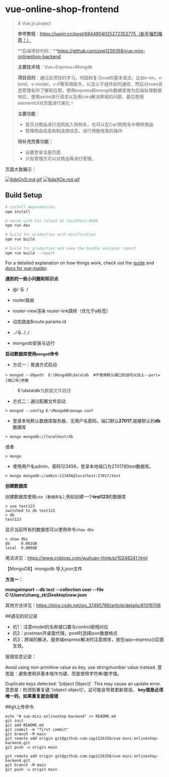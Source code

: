 # vue-online-shop-frontend

> A Vue.js project
>
> **参考教程**：https://juejin.cn/post/6844904025272352775（新手强烈推荐！）
>
> **后端项目代码：**https://github.com/zqp1226358/vue-mini-onlineshop-backend
>
> **主要技术栈**：Vue+Express+Mongdb
>
> **项目目的**：通过此项目的学习，巩固和复习vue的基本语法，比如v-on，v-bind，v-model，v-if等常用指令，以及父子组件如何通信，然后对vuex状态管理有所了解和应用，使用express和mongdb数据库做为后端处理数据响应，使用axios进行请求以及用cors解决跨域的问题，最后使用elementUI对页面进行美化！
>
> **主要功能**：
>
> - 首页对商品进行选购加入购物车，也可以在Cart购物车中移除商品
> - 管理商品信息和制造商信息，进行增删改查的操作
>
> **待补充完善功能：**
>
> - 设置登录注册页面
> - 只有管理员可以对商品等进行管理。

页面大致展示：

[![6dqOyD.md.gif](https://s3.ax1x.com/2021/03/13/6dqOyD.md.gif)](https://imgtu.com/i/6dqOyD)
[![6dqXOe.md.gif](https://s3.ax1x.com/2021/03/13/6dqXOe.md.gif)](https://imgtu.com/i/6dqXOe)

## Build Setup

``` bash
# install dependencies
npm install

# serve with hot reload at localhost:8080
npm run dev

# build for production with minification
npm run build

# build for production and view the bundle analyzer report
npm run build --report
```

For a detailed explanation on how things work, check out the [guide](http://vuejs-templates.github.io/webpack/) and [docs for vue-loader](http://vuejs.github.io/vue-loader).

**遇到的一些小问题和知识点**

- @/ 与 ./
- router路由
- router-view渲染  router-link跳转（优化于a标签）
- 动态路由$route.params.id

- ../与../../
- mongodb安装与运行

**启动数据库使用`mongod`命令**

- 方式一：普通方式启动

```shell
> mongod --dbpath  E:\MongoDB\data\db  #不使用默认端口的话可以加上--port=[端口号]参数
```

> **E:\data\db**为数据文件路径

- 方式二：通过配置文件启动

```shell
> mongod --config E:\MongoDB\mongo.conf
```

- 登录本地默认数据库服务器，无用户名密码，端口默认**27017**,链接默认的**db**数据库

```shell
> mongo mongodb://localhost/db 
```

或者

```shell
> mongo 
```

- 使用用户名admin、密码123456，登录本地端口为27017的test数据库。

```shell
> mongo mongodb://admin:123456@localhost:27017/test
```

**创建数据库**

创建数据库使用`use [数据库名]`,例如创建一个**test123**的数据库

```shell
> use test123
switched to db test123
> db
test123
```

显示当前所有的数据库可以使用命令`show dbs`

```shell
> show dbs
db     0.001GB
local  0.000GB
```

用法详见：https://www.cnblogs.com/wuhuan-think/p/10248241.html

【MongoDB】mongodb 导入json文件

**方法一：**

**mongoimport --db test --collection user --file C:\Users\zhang_zk\Desktop\new.json**

其他方法详见：https://blog.csdn.net/qq_37495786/article/details/81316708



##遇见的坑记录

- 坑1：注意model的名称接口要与control层相对应
- 坑2：postman开桌面代理，post时选择json数据格式
- 坑3：跨域的解决，服务端express解决时注意顺序，放在app=express()后面生效。



报错信息记录：

Avoid using non-primitive value as key, use string/number value instead.
意思是：避免使用非基本值作为键，而是使用字符串/数字值。

 Duplicate keys detected: '[object Object]'. This may cause an update error.
意思是：检测到重复键:'[object object]'。这可能会导致更新错误。
**key值是必须唯一的，如果重复就会报错**



##git上传命令

```
echo "# vue-mini-onlineshop-backend" >> README.md
git init
git add README.md
git commit -m "first commit"
git branch -M main
git remote add origin git@github.com:zqp1226358/vue-mini-onlineshop-backend.git
git push -u origin main
```



```
git remote add origin git@github.com:zqp1226358/vue-mini-onlineshop-backend.git
git branch -M main
git push -u origin main
```